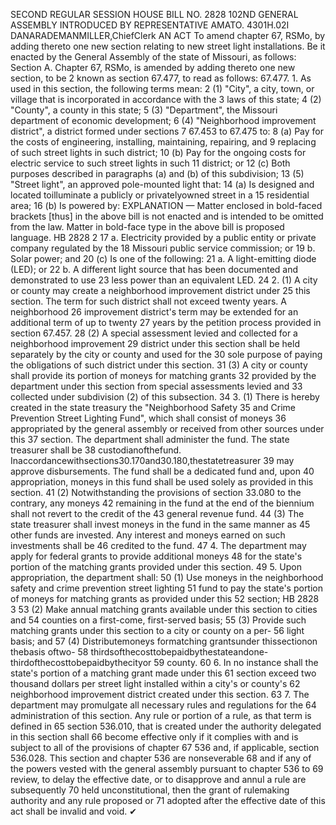 SECOND REGULAR SESSION
HOUSE BILL NO. 2828
102ND GENERAL ASSEMBLY
INTRODUCED BY REPRESENTATIVE AMATO.
4301H.02I DANARADEMANMILLER,ChiefClerk
AN ACT
To amend chapter 67, RSMo, by adding thereto one new section relating to new street light
installations.
Be it enacted by the General Assembly of the state of Missouri, as follows:
Section A. Chapter 67, RSMo, is amended by adding thereto one new section, to be
2 known as section 67.477, to read as follows:
67.477. 1. As used in this section, the following terms mean:
2 (1) "City", a city, town, or village that is incorporated in accordance with the
3 laws of this state;
4 (2) "County", a county in this state;
5 (3) "Department", the Missouri department of economic development;
6 (4) "Neighborhood improvement district", a district formed under sections
7 67.453 to 67.475 to:
8 (a) Pay for the costs of engineering, installing, maintaining, repairing, and
9 replacing of such street lights in such district;
10 (b) Pay for the ongoing costs for electric service to such street lights in such
11 district; or
12 (c) Both purposes described in paragraphs (a) and (b) of this subdivision;
13 (5) "Street light", an approved pole-mounted light that:
14 (a) Is designed and located toilluminate a publicly or privatelyowned street in a
15 residential area;
16 (b) Is powered by:
EXPLANATION — Matter enclosed in bold-faced brackets [thus] in the above bill is not enacted and is
intended to be omitted from the law. Matter in bold-face type in the above bill is proposed language.
HB 2828 2
17 a. Electricity provided by a public entity or private company regulated by the
18 Missouri public service commission; or
19 b. Solar power; and
20 (c) Is one of the following:
21 a. A light-emitting diode (LED); or
22 b. A different light source that has been documented and demonstrated to use
23 less power than an equivalent LED.
24 2. (1) A city or county may create a neighborhood improvement district under
25 this section. The term for such district shall not exceed twenty years. A neighborhood
26 improvement district's term may be extended for an additional term of up to twenty
27 years by the petition process provided in section 67.457.
28 (2) A special assessment levied and collected for a neighborhood improvement
29 district under this section shall be held separately by the city or county and used for the
30 sole purpose of paying the obligations of such district under this section.
31 (3) A city or county shall provide its portion of moneys for matching grants
32 provided by the department under this section from special assessments levied and
33 collected under subdivision (2) of this subsection.
34 3. (1) There is hereby created in the state treasury the "Neighborhood Safety
35 and Crime Prevention Street Lighting Fund", which shall consist of moneys
36 appropriated by the general assembly or received from other sources under this
37 section. The department shall administer the fund. The state treasurer shall be
38 custodianofthefund. Inaccordancewithsections30.170and30.180,thestatetreasurer
39 may approve disbursements. The fund shall be a dedicated fund and, upon
40 appropriation, moneys in this fund shall be used solely as provided in this section.
41 (2) Notwithstanding the provisions of section 33.080 to the contrary, any moneys
42 remaining in the fund at the end of the biennium shall not revert to the credit of the
43 general revenue fund.
44 (3) The state treasurer shall invest moneys in the fund in the same manner as
45 other funds are invested. Any interest and moneys earned on such investments shall be
46 credited to the fund.
47 4. The department may apply for federal grants to provide additional moneys
48 for the state's portion of the matching grants provided under this section.
49 5. Upon appropriation, the department shall:
50 (1) Use moneys in the neighborhood safety and crime prevention street lighting
51 fund to pay the state's portion of moneys for matching grants as provided under this
52 section;
HB 2828 3
53 (2) Make annual matching grants available under this section to cities and
54 counties on a first-come, first-served basis;
55 (3) Provide such matching grants under this section to a city or county on a per-
56 light basis; and
57 (4) Distributemoneys formatching grantsunder thissectionon thebasis oftwo-
58 thirdsofthecosttobepaidbythestateandone-thirdofthecosttobepaidbythecityor
59 county.
60 6. In no instance shall the state's portion of a matching grant made under this
61 section exceed two thousand dollars per street light installed within a city's or county's
62 neighborhood improvement district created under this section.
63 7. The department may promulgate all necessary rules and regulations for the
64 administration of this section. Any rule or portion of a rule, as that term is defined in
65 section 536.010, that is created under the authority delegated in this section shall
66 become effective only if it complies with and is subject to all of the provisions of chapter
67 536 and, if applicable, section 536.028. This section and chapter 536 are nonseverable
68 and if any of the powers vested with the general assembly pursuant to chapter 536 to
69 review, to delay the effective date, or to disapprove and annul a rule are subsequently
70 held unconstitutional, then the grant of rulemaking authority and any rule proposed or
71 adopted after the effective date of this act shall be invalid and void.
✔